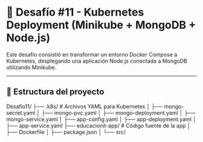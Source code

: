# 🚀 Desafío #11 - Kubernetes Deployment (Minikube + MongoDB + Node.js)

Este desafío consistió en transformar un entorno Docker Compose a Kubernetes, desplegando una aplicación Node.js conectada a MongoDB utilizando Minikube.

---

## 📁 Estructura del proyecto

Desafio11/ 
├── .k8s/ # Archivos YAML para Kubernetes │ ├── mongo-secret.yaml │ ├── mongo-pvc.yaml │ ├── mongo-deployment.yaml │ ├── mongo-service.yaml │ ├── app-config.yaml │ ├── app-deployment.yaml │ ├── app-service.yaml ├── educacionit-app/ # Código fuente de la app │ ├── Dockerfile │ ├── package.json │ └── src/
